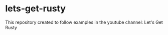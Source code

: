 # lets-get-rusty
This repository created to follow examples in the youtube channel: Let's Get Rusty
